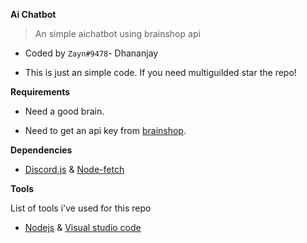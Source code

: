 **__Ai Chatbot__**

> An simple aichatbot using brainshop api

- Coded by `Zayn#9478`- Dhananjay

- This is just an simple code. If you need multiguilded star the repo!

**__Requirements__**

- Need a good brain.

- Need to get an api key from [brainshop](https://brainshop.ai/).


**__Dependencies__**

- [Discord.js](https://npmjs.com/discord.js) & [Node-fetch](https://npmjs.com/node-fetch)

**__Tools__**

List of tools i've used for this repo

- [Nodejs](https://nodejs.org) & [Visual studio code](https://code.visualstudio.com/)
